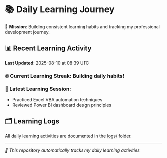 # 📚 Daily Learning Journey

🎯 **Mission**: Building consistent learning habits and tracking my professional development journey.

## 📊 Recent Learning Activity

**Last Updated**: 2025-08-10 at 08:39 UTC

### 🔥 Current Learning Streak: Building daily habits!

### 📝 Latest Learning Session:
- Practiced Excel VBA automation techniques
- Reviewed Power BI dashboard design principles

## 🗂️ Learning Logs

All daily learning activities are documented in the [logs/](./logs/) folder.

---
*🤖 This repository automatically tracks my daily learning activities*
